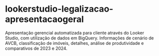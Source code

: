 # lookerstudio-legalizacao-apresentacaogeral
Apresentação gerencial automatizada para cliente através do Looker Studio, com utilização de dados em BigQuery. Informações de cenário de AVCB, classificação de imóveis, detalhes, análise de produtividade e comparativos de 2023 e 2024.
